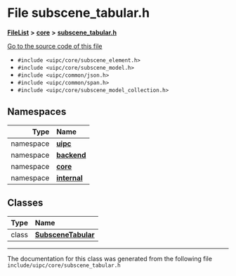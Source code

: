 

# File subscene\_tabular.h



[**FileList**](files.md) **>** [**core**](dir_eca9d1283f7cad9ff89c5ab44937d4d9.md) **>** [**subscene\_tabular.h**](subscene__tabular_8h.md)

[Go to the source code of this file](subscene__tabular_8h_source.md)



* `#include <uipc/core/subscene_element.h>`
* `#include <uipc/core/subscene_model.h>`
* `#include <uipc/common/json.h>`
* `#include <uipc/common/span.h>`
* `#include <uipc/core/subscene_model_collection.h>`













## Namespaces

| Type | Name |
| ---: | :--- |
| namespace | [**uipc**](namespaceuipc.md) <br> |
| namespace | [**backend**](namespaceuipc_1_1backend.md) <br> |
| namespace | [**core**](namespaceuipc_1_1core.md) <br> |
| namespace | [**internal**](namespaceuipc_1_1core_1_1internal.md) <br> |


## Classes

| Type | Name |
| ---: | :--- |
| class | [**SubsceneTabular**](classuipc_1_1core_1_1_subscene_tabular.md) <br> |



















































------------------------------
The documentation for this class was generated from the following file `include/uipc/core/subscene_tabular.h`

